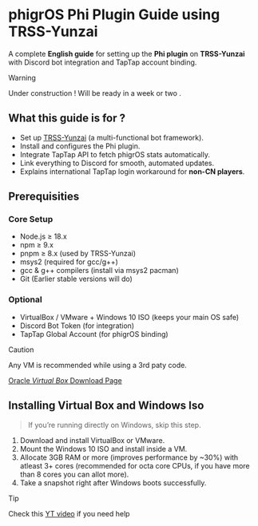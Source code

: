 # phigrOS Phi Plugin Guide using TRSS-Yunzai

A complete **English guide** for setting up the **Phi plugin** on **TRSS-Yunzai** with Discord bot integration and TapTap account binding.

> [!WARNING]
> Under construction ! Will be ready in a week or two .


## What this guide is for ?

+ Set up [TRSS-Yunzai](https://github.com/TimeRainStarSky/TRSS_Yunzai) (a multi-functional bot framework).
+ Install and configures the Phi plugin.
+ Integrate TapTap API to fetch phigrOS stats automatically.
+ Link everything to Discord for smooth, automated updates.
+ Explains international TapTap login workaround for **non-CN players**.

## Prerequisities
### Core Setup
+ Node.js ≥ 18.x
+ npm ≥ 9.x
+ pnpm ≥ 8.x (used by TRSS-Yunzai)
+ msys2 (required for gcc/g++)
+ gcc & g++ compilers (install via msys2 pacman)
+ Git (Earlier stable versions will do)

### Optional 
+ VirtualBox / VMware + Windows 10 ISO (keeps your main OS safe)
+ Discord Bot Token (for integration)
+ TapTap Global Account (for phigrOS binding)

> [!CAUTION]
> Any VM is recommended while using a 3rd paty code.
>
> [Oracle *Virtual Box* Download Page](https://www.oracle.com/in/virtualization/technologies/vm/downloads/virtualbox-downloads.html)

## Installing Virtual Box and Windows Iso
> If you’re running directly on Windows, skip this step.
1. Download and install VirtualBox or VMware.
2. Mount the Windows 10 ISO and install inside a VM.
3. Allocate 3GB RAM or more (improves performance by ~30%) with atleast 3+ cores (recommended for octa core CPUs, if you have more than 8 cores you can allot more). 
4. Take a snapshot right after Windows boots successfully.

> [!TIP]
> Check this [YT video](https://youtu.be/CMGa6DsGIpc?si=7keT3v4uFfHHsHF1) if you need help

